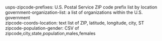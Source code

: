 usps-zipcode-prefixes: U.S. Postal Service ZIP code prefix list by location  
government-organization-list: a list of organizations within the U.S. government  
zipcode-coords-location: text list of ZIP, latitude, longitude, city, ST   
zipcode-population-gender: CSV of zipcode,city,state,population,males,females  
